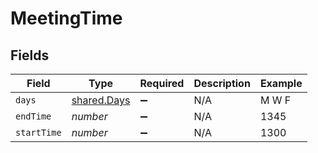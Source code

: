 # MeetingTime


## Fields

| Field                                             | Type                                              | Required                                          | Description                                       | Example                                           |
| ------------------------------------------------- | ------------------------------------------------- | ------------------------------------------------- | ------------------------------------------------- | ------------------------------------------------- |
| `days`                                            | [shared.Days](../../../sdk/models/shared/days.md) | :heavy_minus_sign:                                | N/A                                               | M W F                                             |
| `endTime`                                         | *number*                                          | :heavy_minus_sign:                                | N/A                                               | 1345                                              |
| `startTime`                                       | *number*                                          | :heavy_minus_sign:                                | N/A                                               | 1300                                              |